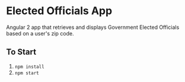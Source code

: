 # Elected Officials App

Angular 2 app that retrieves and displays Government Elected Officials based on a user's zip code.

## To Start
1. `npm install`
1. `npm start`
